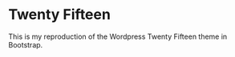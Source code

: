 Twenty Fifteen
===============

This is my reproduction of the Wordpress Twenty Fifteen theme in Bootstrap.  
